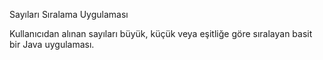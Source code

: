 Sayıları Sıralama Uygulaması

Kullanıcıdan alınan sayıları büyük, küçük veya eşitliğe göre sıralayan basit bir Java uygulaması.
